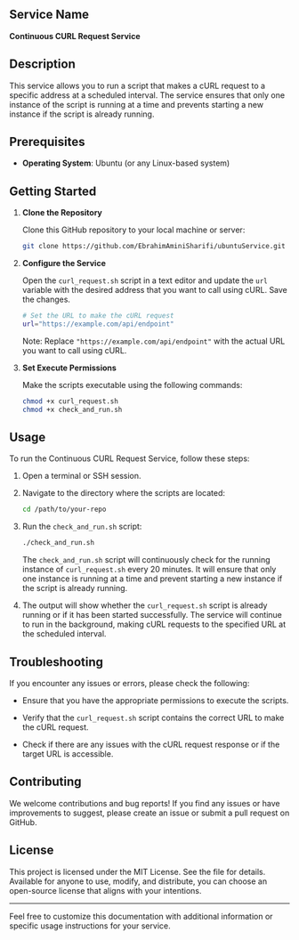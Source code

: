 
## Service Name

**Continuous CURL Request Service**

## Description

This service allows you to run a script that makes a cURL request to a specific address at a scheduled interval. The service ensures that only one instance of the script is running at a time and prevents starting a new instance if the script is already running.

## Prerequisites

- **Operating System**: Ubuntu (or any Linux-based system)

## Getting Started

1. **Clone the Repository**

   Clone this GitHub repository to your local machine or server:

   ```bash
   git clone https://github.com/EbrahimAminiSharifi/ubuntuService.git
   ```

2. **Configure the Service**

   Open the `curl_request.sh` script in a text editor and update the `url` variable with the desired address that you want to call using cURL. Save the changes.

   ```bash
   # Set the URL to make the cURL request
   url="https://example.com/api/endpoint"
   ```

   Note: Replace `"https://example.com/api/endpoint"` with the actual URL you want to call using cURL.

3. **Set Execute Permissions**

   Make the scripts executable using the following commands:

   ```bash
   chmod +x curl_request.sh
   chmod +x check_and_run.sh
   ```

## Usage

To run the Continuous CURL Request Service, follow these steps:

1. Open a terminal or SSH session.

2. Navigate to the directory where the scripts are located:

   ```bash
   cd /path/to/your-repo
   ```

3. Run the `check_and_run.sh` script:

   ```bash
   ./check_and_run.sh
   ```

   The `check_and_run.sh` script will continuously check for the running instance of `curl_request.sh` every 20 minutes. It will ensure that only one instance is running at a time and prevent starting a new instance if the script is already running.

4. The output will show whether the `curl_request.sh` script is already running or if it has been started successfully. The service will continue to run in the background, making cURL requests to the specified URL at the scheduled interval.

## Troubleshooting

If you encounter any issues or errors, please check the following:

- Ensure that you have the appropriate permissions to execute the scripts.


- Verify that the `curl_request.sh` script contains the correct URL to make the cURL request.

- Check if there are any issues with the cURL request response or if the target URL is accessible.

## Contributing

We welcome contributions and bug reports! If you find any issues or have improvements to suggest, please create an issue or submit a pull request on GitHub.

## License

This project is licensed under the MIT License. See the file for details.
Available for anyone to use, modify, and distribute, you can choose an open-source license that aligns with your intentions.

---

Feel free to customize this documentation with additional information or specific usage instructions for your service.

